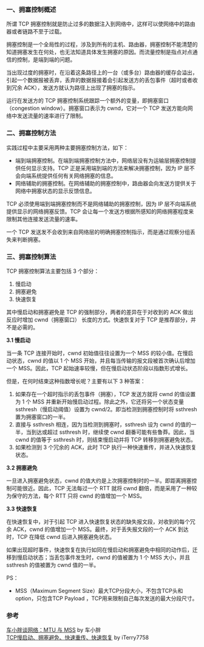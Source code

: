 ### 一、拥塞控制概述

所谓 TCP 拥塞控制就是防止过多的数据注入到网络中，这样可以使网络中的路由器或者链路不至于过载。

拥塞控制是一个全局性的过程，涉及到所有的主机、路由器，拥塞控制不能清楚的知道拥塞发生在何处，也无法知道具体发生拥塞的原因。而流量控制是指点对点通信的控制，是端到端的问题。

当出现过度的拥塞时，在沿着这条路径上的一台（或多台）路由器的缓存会溢出，引起一个数据报被丢弃，丢弃的数据报接着会引起发送方的丢包事件（超时或者收到冗余 ACK），发送方就认为路径上出现了拥塞的指示。

运行在发送方的 TCP 拥塞控制系统跟踪一个额外的变量，即拥塞窗口（congestion window）。拥塞窗口表示为 cwnd，它对一个 TCP 发送方能向网络中发送流量的速率进行了限制。

### 二、拥塞控制方法

实践过程中主要采用两种主要拥塞控制方法，如下：

 - 端到端拥塞控制。在端到端拥塞控制方法中，网络层没有为运输层拥塞控制提供任何显示支持。TCP 正是采用端到端的方法来解决拥塞控制，因为 IP 层不会向端系统提供任何有关网络拥塞的信息。
 - 网络辅助的拥塞控制。在网络辅助的拥塞控制中，路由器会向发送方提供关于网络中拥塞状态的显示反馈信息。
 
TCP 必须使用端到端拥塞控制而不是网络辅助的拥塞控制，因为 IP 层不向端系统提供显示的网络拥塞反馈。TCP 会让每一个发送方根据所感知的网络拥塞程度来限制其他连接发送流量的速率。

一个 TCP 发送发不会收到来自网络层的明确拥塞控制指示，而是通过观察分组丢失来判断拥塞。

### 三、拥塞控制算法

TCP 拥塞控制算法主要包括 3 个部分：

 1. 慢启动
 2. 拥塞避免
 3. 快速恢复

其中慢启动和拥塞避免是 TCP 的强制部分，两者的差异在于对收到的 ACK 做出反应时增加 cwnd（拥塞窗口） 长度的方式。快速恢复对于 TCP 是推荐部分，并不是必需的。
 
**3.1 慢启动** 

当一条 TCP 连接开始时，cwnd 初始值往往设置为一个 MSS 的较小值。在慢启动状态，cwnd 的值以 1 个 MSS 开始，并且每当传输的报文段被首次确认后增加一个 MSS。因此，TCP 起始速率较慢，但在慢启动状态阶段以指数形式增长。

但是，在何时结束这种指数增长呢？主要有以下 3 种答案：

 1. 如果存在一个超时指示的丢包事件（拥塞），TCP 发送方就将 cwnd 的值设置为 1 个 MSS 并重新开始慢启动过程。除此之外，它还将另一个状态变量 ssthresh（慢启动阈值）设置为 cwnd/2。即当检测到拥塞控制时将 ssthresh 置为拥塞窗口的一半。
 2. 直接与 ssthresh 相连，因为当检测到拥塞时，ssthresh 设为 cwnd 的值的一半，当到达或超过 ssthresh 时，继续使 cwnd 翻番可能有些鲁莽。因此，当 cwnd 的值等于 ssthresh 时，则结束慢启动并将 TCP 转移到拥塞避免状态。
 3. 如果检测到 3 个冗余的 ACK，此时 TCP 执行一种快速重传，并进入快速恢复状态。

**3.2 拥塞避免**

一旦进入拥塞避免状态，cwnd 的值大约是上次拥塞控制时的一半。即距离拥塞控制可能很近。因此，TCP 无法每过一个 RTT 就将 cwnd 翻倍，而是采用了一种较为保守的方法，每个 RTT 只将 cwnd 的值增加一个 MSS。

**3.3 快速恢复**

在快速恢复中，对于引起 TCP 进入快速恢复状态的缺失报文段，对收到的每个冗余 ACK，cwnd 的值增加一个 MSS。最终，对于丢失报文段的一个 ACK 到达时，TCP 在降低 cwnd 后进入拥塞避免状态。

如果出现超时事件，快速恢复在执行如同在慢启动和拥塞避免中相同的动作后，迁移到慢启动状态；当丢包事件发生时，cwnd 的值被置为 1 个 MSS 大小，并且 ssthresh 的值被置为 cwnd 值的一半。

PS：

 - MSS（Maximum Segment Size）最大TCP分段大小，不包含TCP头和 option，只包含TCP Payload ，TCP用来限制自己每次发送的最大分段尺寸。



### 参考

[车小胖谈网络：MTU 与 MSS](https://zhuanlan.zhihu.com/p/21268782) by 车小胖 <br>
[TCP慢启动、拥塞避免、快速重传、快速恢复](https://blog.csdn.net/itmacar/article/details/12278769) by iTerry7758 <br>